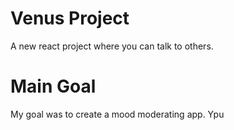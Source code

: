 # Venus Project
A new react project where you can talk to others. 

# Main Goal
My goal was to create a mood moderating app. Ypu